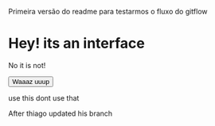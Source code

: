 Primeira versão do readme para testarmos o fluxo do gitflow


<h1>Hey! its an interface</h1>

<p>No it is not!</p>

<button onclick="alert('waaaaz uuuuup')">Waaaz uuup</button>

use this dont use that

After thiago updated his branch 
